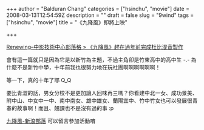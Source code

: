 +++
author = "Balduran Chang"
categories = ["hsinchu", "movie"]
date = 2008-03-13T12:54:59Z
description = ""
draft = false
slug = "9wind"
tags = ["hsinchu", "movie"]
title = "《九降風》即將上映"

+++


[Renewing–中影技術中心部落格 » 《九降風》趕在過年前完成杜比混音製作](http://www.cptc-movie.com.tw/blog/?p=74)

會有這一篇就只是因為它是以新竹為主題，不過主角卻是竹東高中的高中生 -.- 為什麼不是新竹中學，十年前我也很努力地在玩社團啊啊啊啊啊啊！

等一下，真的十年了耶 Q_Q

要比青澀的話，男女分校不是更加讓人回味再三嗎？你看建中北一女、成功景美、附中山、中女中一中、南中南女、雄中雄女、蘭陽宜中、竹中竹女也可以發展很青春的故事啊！而且、翹課也不是沒有過的事 :p

[九降風-新浪部落](http://blog.sina.com.tw/9winds/) 可以留言參加活動唷

